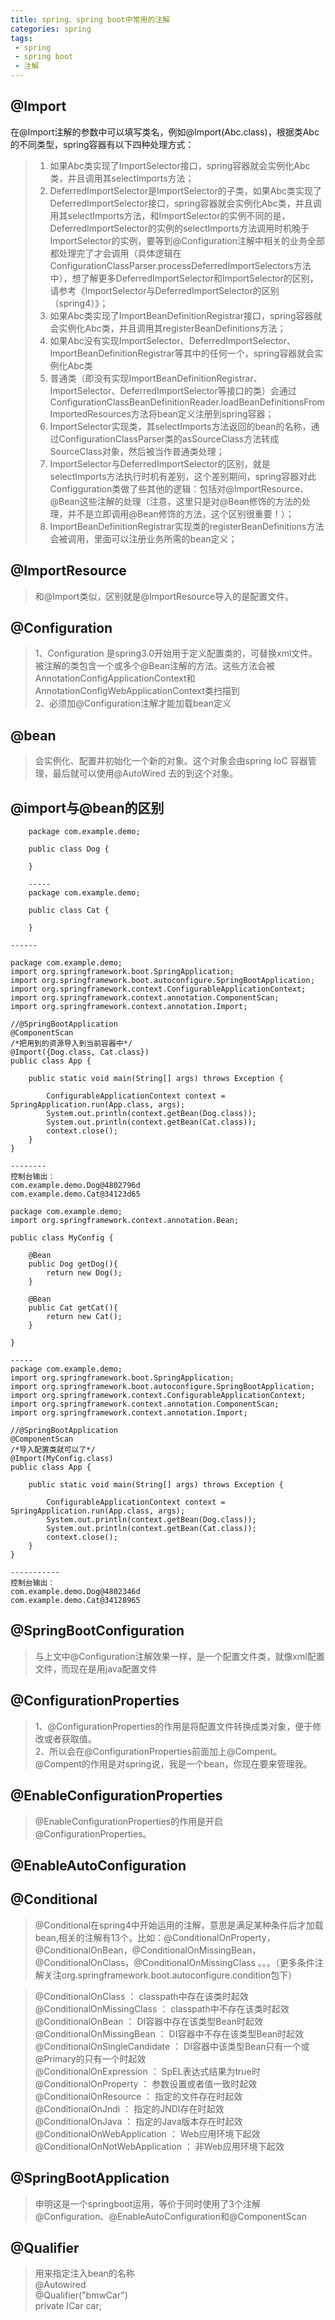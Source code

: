 ```yaml
---
title: spring、spring boot中常用的注解
categories: spring
tags: 
 - spring
 - spring boot
 - 注解
---
```


## @Import

在@Import注解的参数中可以填写类名，例如@Import(Abc.class)，根据类Abc的不同类型，spring容器有以下四种处理方式：  
  
  > 1. 如果Abc类实现了ImportSelector接口，spring容器就会实例化Abc类，并且调用其selectImports方法；  
  > 2. DeferredImportSelector是ImportSelector的子类，如果Abc类实现了DeferredImportSelector接口，spring容器就会实例化Abc类，并且调用其selectImports方法，和ImportSelector的实例不同的是，DeferredImportSelector的实例的selectImports方法调用时机晚于ImportSelector的实例，要等到@Configuration注解中相关的业务全部都处理完了才会调用（具体逻辑在ConfigurationClassParser.processDeferredImportSelectors方法中），想了解更多DeferredImportSelector和ImportSelector的区别，请参考《ImportSelector与DeferredImportSelector的区别（spring4）》；  
  > 3. 如果Abc类实现了ImportBeanDefinitionRegistrar接口，spring容器就会实例化Abc类，并且调用其registerBeanDefinitions方法；  
  > 4. 如果Abc没有实现ImportSelector、DeferredImportSelector、ImportBeanDefinitionRegistrar等其中的任何一个，spring容器就会实例化Abc类  
  > 5. 普通类（即没有实现ImportBeanDefinitionRegistrar、ImportSelector、DeferredImportSelector等接口的类）会通过  ConfigurationClassBeanDefinitionReader.loadBeanDefinitionsFromImportedResources方法将bean定义注册到spring容器；  
  > 6. ImportSelector实现类，其selectImports方法返回的bean的名称，通过ConfigurationClassParser类的asSourceClass方法转成SourceClass对象，然后被当作普通类处理；  
  > 7. ImportSelector与DeferredImportSelector的区别，就是selectImports方法执行时机有差别，这个差别期间，spring容器对此Configguration类做了些其他的逻辑：包括对@ImportResource、@Bean这些注解的处理（注意，这里只是对@Bean修饰的方法的处理，并不是立即调用@Bean修饰的方法，这个区别很重要！）；  
  > 8. ImportBeanDefinitionRegistrar实现类的registerBeanDefinitions方法会被调用，里面可以注册业务所需的bean定义；  

## @ImportResource

> 和@Import类似，区别就是@ImportResource导入的是配置文件。

## @Configuration

> 1、Configuration 是spring3.0开始用于定义配置类的，可替换xml文件。被注解的类包含一个或多个@Bean注解的方法。这些方法会被AnnotationConfigApplicationContext和AnnotationConfigWebApplicationContext类扫描到  
> 2、必须加@Configuration注解才能加载bean定义  

## @bean

> 会实例化、配置并初始化一个新的对象。这个对象会由spring IoC 容器管理，最后就可以使用@AutoWired 去的到这个对象。
  
## @import与@bean的区别

```
    package com.example.demo;

    public class Dog {

    }

    -----
    package com.example.demo;

    public class Cat {

    }

------

package com.example.demo;
import org.springframework.boot.SpringApplication;
import org.springframework.boot.autoconfigure.SpringBootApplication;
import org.springframework.context.ConfigurableApplicationContext;
import org.springframework.context.annotation.ComponentScan;
import org.springframework.context.annotation.Import;
 
//@SpringBootApplication
@ComponentScan
/*把用到的资源导入到当前容器中*/
@Import({Dog.class, Cat.class})
public class App {
 
    public static void main(String[] args) throws Exception {
 
        ConfigurableApplicationContext context = SpringApplication.run(App.class, args);
        System.out.println(context.getBean(Dog.class));
        System.out.println(context.getBean(Cat.class));
        context.close();
    }
}

--------
控制台输出：
com.example.demo.Dog@4802796d
com.example.demo.Cat@34123d65

```

```
package com.example.demo;
import org.springframework.context.annotation.Bean;

public class MyConfig {

    @Bean
    public Dog getDog(){
        return new Dog();
    }

    @Bean
    public Cat getCat(){
        return new Cat();
    }

}

-----
package com.example.demo;
import org.springframework.boot.SpringApplication;
import org.springframework.boot.autoconfigure.SpringBootApplication;
import org.springframework.context.ConfigurableApplicationContext;
import org.springframework.context.annotation.ComponentScan;
import org.springframework.context.annotation.Import;

//@SpringBootApplication
@ComponentScan
/*导入配置类就可以了*/
@Import(MyConfig.class)
public class App {

    public static void main(String[] args) throws Exception {

        ConfigurableApplicationContext context = SpringApplication.run(App.class, args);
        System.out.println(context.getBean(Dog.class));
        System.out.println(context.getBean(Cat.class));
        context.close();
    }
}

-----------
控制台输出：
com.example.demo.Dog@4802346d
com.example.demo.Cat@34128965

```  

## @SpringBootConfiguration  

> 与上文中@Configuration注解效果一样，是一个配置文件类，就像xml配置文件，而现在是用java配置文件

## @ConfigurationProperties  

> 1、@ConfigurationProperties的作用是将配置文件转换成类对象，便于修改或者获取值。  
> 2、所以会在@ConfigurationProperties前面加上@Compent。
@Compent的作用是对spring说，我是一个bean，你现在要来管理我。  

## @EnableConfigurationProperties  

> @EnableConfigurationProperties的作用是开启@ConfigurationProperties。

## @EnableAutoConfiguration

> 

## @Conditional  

> @Conditional在spring4中开始运用的注解，意思是满足某种条件后才加载bean,相关的注解有13个。比如：@ConditionalOnProperty，@ConditionalOnBean，@ConditionalOnMissingBean，@ConditionalOnClass，@ConditionalOnMissingClass 。。。（更多条件注解关注org.springframework.boot.autoconfigure.condition包下）  

> @ConditionalOnClass ： classpath中存在该类时起效  
@ConditionalOnMissingClass ： classpath中不存在该类时起效  
@ConditionalOnBean ： DI容器中存在该类型Bean时起效  
@ConditionalOnMissingBean ： DI容器中不存在该类型Bean时起效  
@ConditionalOnSingleCandidate ： DI容器中该类型Bean只有一个或@Primary的只有一个时起效  
@ConditionalOnExpression ： SpEL表达式结果为true时  
@ConditionalOnProperty ： 参数设置或者值一致时起效  
@ConditionalOnResource ： 指定的文件存在时起效  
@ConditionalOnJndi ： 指定的JNDI存在时起效  
@ConditionalOnJava ： 指定的Java版本存在时起效  
@ConditionalOnWebApplication ： Web应用环境下起效  
@ConditionalOnNotWebApplication ： 非Web应用环境下起效  


## @SpringBootApplication

> 申明这是一个springboot运用，等价于同时使用了3个注解@Configuration、@EnableAutoConfiguration和@ComponentScan  

## @Qualifier 
> 用来指定注入bean的名称  
> @Autowired  
> @Qualifier("bmwCar")  
> private ICar car;
